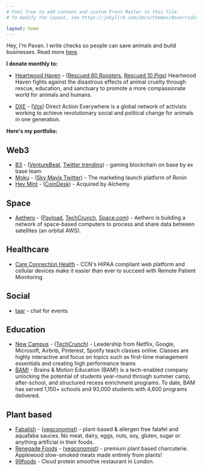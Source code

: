 ```yaml
---
# Feel free to add content and custom Front Matter to this file.
# To modify the layout, see https://jekyllrb.com/docs/themes/#overriding-theme-defaults

layout: home
---
```


Hey, I'm Pavan. I write checks so people can save animals and build businesses. Read more [here](/about/).

**I donate monthly to:**

- [Heartwood Haven](https://heartwoodhaven.org/) - ([Rescued 60 Roosters](https://www.yelmonline.com/stories/roy-animal-sanctuary-takes-in-nearly-60-roosters-rescue-from-cockfighting,339873), [Rescued 10 Pigs](https://plantbasednews.org/culture/ethics/ten-pigs-rescued-animal-testing/)) Heartwood Haven fights against the disastrous effects of animal cruelty through rescue, education, and sanctuary to promote a more compassionate world for animals and humans.

- [DXE](https://www.directactioneverywhere.com/) - ([Vox](https://www.vox.com/future-perfect/23952627/wayne-hsiung-conviction-direct-action-everywhere-dxe-rescue-sonoma-county-chickens)) Direct Action Everywhere is a global network of activists working to achieve revolutionary social and political change for animals in one generation.

**Here's my portfolio:**

## Web3

- [B3](https://x.com/b3dotfun/) - ([VentureBeat](https://venturebeat.com/games/npc-labs-raises-18m-to-bring-mainstream-games-to-web3/), [Twitter trending](https://x.com/i/trending/1815454338413982133)) - gaming blockchain on base by ex base team
- [Moku](https://x.com/Moku_HQ/status/1805407187482640642) - ([Sky Mavis Twitter](https://x.com/SkyMavisHQ/status/1813199943374356814)) - The marketing launch platform of Ronin
- [Hey Mint](https://www.heymint.xyz/) - ([CoinDesk](https://www.coindesk.com/web3/2023/05/15/web3-education-leaders-team-up-to-roll-out-beginner-nft-platform-heymint/)) - Acquired by Alchemy

<!---
- [Nest Wallet](https://nestwallet.xyz/) - ([Safe Blog](https://safe.global/blog/safe-case-2-digital-ownership-in-your-pocket)) - A Wallet Engineered for Mobile Traders

- [Legends of Venari](https://legendsofvenari.com/) - ([TechCrunch](https://techcrunch.com/2022/11/09/say-hello-to-the-newest-crypto-startups-from-web3-accelerator-alliance-daos-demo-day/)) - Web3 Pal World

- [Cryptoslam](https://cryptoslam.io/) - ([Decrypt](https://decrypt.co/211547/solana-nft-sales-skyrocket-ethereum-monthly-volume)) - CryptoSlam is the leading NFT aggregator, collecting and analyzing data for millions of NFTs across 15+ Blockchains 
-->

## Space
- [Aethero](https://aethero.com/) - ([Payload](https://payloadspace.com/aethero-raises-8-4m-for-space-computers/), [TechCrunch](https://techcrunch.com/2024/07/02/computing-and-shielding-startups-join-forces-to-put-ai-capable-chips-in-space/), [Space.com](https://www.space.com/ai-nvidia-gpu-spacex-launch-transporter-11)) - Aethero is building a network of space-based computers to process and share data between satellites (an orbital AWS).

## Healthcare

- [Care Connection Health](https://www.ccnhealth.com/) - CCN's HIPAA compliant web platform and cellular devices make it easier than ever to succeed with Remote Patient Monitoring.

## Social 

- [taar](#) - chat for events

## Education

- [New Campus](https://newcampus.co) - ([TechCrunch](https://techcrunch.com/2021/07/20/newcampus-wants-to-train-the-first-time-managers-within-southeast-asias-tech-giants/)) - Leadership from Netflix, Google, Microsoft, Airbnb, Pinterest, Spotify teach classes online. Classes are highly interactive and focus on topics such as first-time management essentials and creating high performance teams
- [BAM!](https://www.brains-and-motion.com/) - Brains & Motion Education (BAM!) is a tech-enabled company unlocking the potential of students year-round through summer camp, after-school, and structured recess enrichment programs. To date, BAM has served 1,150+ schools and 93,000 students with 4,600 programs delivered.

## Plant based

- [Fabalish](https://www.fabalish.com) - ([vegconomist](https://vegconomist.com/food-and-beverage/egg-alternatives/crafty-counter-fabalish-first-ever-vegan-deviled-eggs/)) - plant-based & allergen free falafel and aquafaba sauces. No meat, dairy, eggs, nuts, soy, gluten, sugar or anything artificial in their foods.
- [Renegade Foods](https://renegadefoods.com/) - ([vegconomist](https://vegconomist.com/company-news/renegade-foods-triples-production-capabilities/)) - premium plant based charcuterie. Applewood slow-smoked meats made entirely from plants!
- [99foods](https://99foods.io/) - Cloud protein smoothie restaurant in London.
